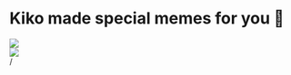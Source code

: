 # Kiko made special memes for you 🥺

<div grid="~ cols-2 gap-2" m="t-2">
<div>

<img border="rounded" src="/one-does.jpeg">

</div>

  <div>
    <img border="rounded" src="/why-not.jpeg">
  </div>
</div>
<div class="absolute right-5px bottom-5px">
<SlideCurrentNo /> / <SlidesTotal />
</div>